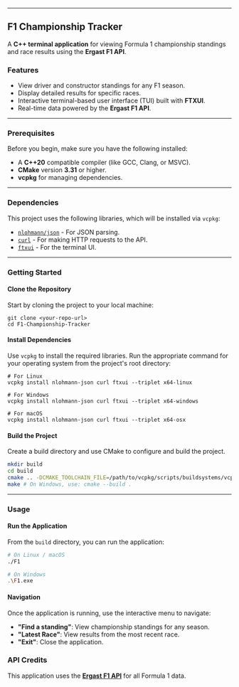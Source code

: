
-----

## F1 Championship Tracker

A **C++ terminal application** for viewing Formula 1 championship standings and race results using the **Ergast F1 API**.

### Features

  * View driver and constructor standings for any F1 season.
  * Display detailed results for specific races.
  * Interactive terminal-based user interface (TUI) built with **FTXUI**.
  * Real-time data powered by the **Ergast F1 API**.

-----

### Prerequisites

Before you begin, make sure you have the following installed:

  * A **C++20** compatible compiler (like GCC, Clang, or MSVC).
  * **CMake** version **3.31** or higher.
  * **vcpkg** for managing dependencies.

-----

### Dependencies

This project uses the following libraries, which will be installed via `vcpkg`:

  * [`nlohmann/json`](https://www.google.com/search?q=%5Bhttps://github.com/nlohmann/json%5D\(https://github.com/nlohmann/json\)) - For JSON parsing.
  * [`curl`](https://www.google.com/search?q=%5Bhttps://curl.se/%5D\(https://curl.se/\)) - For making HTTP requests to the API.
  * [`ftxui`](https://www.google.com/search?q=%5Bhttps://github.com/ArthurSonzogni/FTXUI%5D\(https://github.com/ArthurSonzogni/FTXUI\)) - For the terminal UI.

-----

### Getting Started

#### Clone the Repository

Start by cloning the project to your local machine:

```
git clone <your-repo-url>
cd F1-Championship-Tracker
```

#### Install Dependencies

Use `vcpkg` to install the required libraries. Run the appropriate command for your operating system from the project's root directory:

```
# For Linux
vcpkg install nlohmann-json curl ftxui --triplet x64-linux

# For Windows
vcpkg install nlohmann-json curl ftxui --triplet x64-windows

# For macOS
vcpkg install nlohmann-json curl ftxui --triplet x64-osx
```

#### Build the Project

Create a build directory and use CMake to configure and build the project.

```bash
mkdir build
cd build
cmake .. -DCMAKE_TOOLCHAIN_FILE=/path/to/vcpkg/scripts/buildsystems/vcpkg.cmake
make # On Windows, use: cmake --build .
```

-----

### Usage

#### Run the Application

From the `build` directory, you can run the application:

```bash
# On Linux / macOS
./F1

# On Windows
.\F1.exe
```

#### Navigation

Once the application is running, use the interactive menu to navigate:

  * **"Find a standing"**: View championship standings for any season.
  * **"Latest Race"**: View results from the most recent race.
  * **"Exit"**: Close the application.

### API Credits

This application uses the [**Ergast F1 API**](http://ergast.com/mrd/) for all Formula 1 data.



